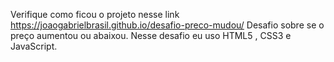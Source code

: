 Verifique como ficou o projeto nesse link https://joaogabrielbrasil.github.io/desafio-preco-mudou/
Desafio sobre se o preço aumentou ou abaixou. Nesse desafio eu uso HTML5 , CSS3 e JavaScript.
